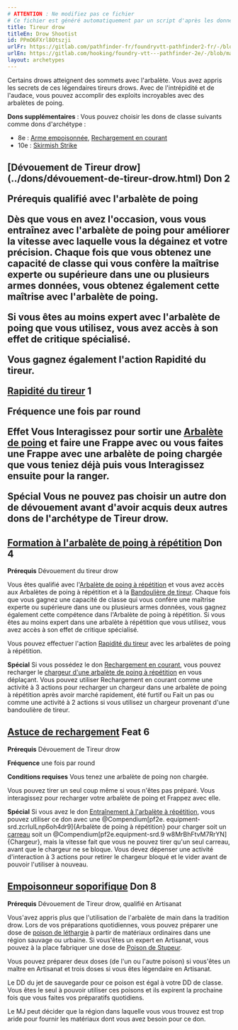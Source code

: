```yaml
---
# ATTENTION : Ne modifiez pas ce fichier
# Ce fichier est généré automatiquement par un script d'après les données du module Foundry VTT officiel et de sa traduction
title: Tireur drow
titleEn: Drow Shootist
id: PPmO6FXrl8Otszji
urlFr: https://gitlab.com/pathfinder-fr/foundryvtt-pathfinder2-fr/-/blob/master/data/archetypes/PPmO6FXrl8Otszji.htm
urlEn: https://gitlab.com/hooking/foundry-vtt---pathfinder-2e/-/blob/master/packs/data/archetypes.db/drow-shootist.json
layout: archetypes
---
```

Certains drows atteignent des sommets avec l'arbalète. Vous avez appris les secrets de ces légendaires tireurs drows. Avec de l'intrépidité et de l'audace, vous pouvez accomplir des exploits incroyables avec des arbalètes de poing.

**Dons supplémentaires** : Vous pouvez choisir les dons de classe suivants comme dons d'archétype :

- 8e : [Arme empoisonnée](../dons/arme-empoisonnée.html), [Rechargement en courant](../dons/rechargement-en-courant.html)
- 10e : [Skirmish Strike](../dons/frappe-d-escarmouche.html)

<h2 style="text-align : left;">[Dévouement de Tireur drow](../dons/dévouement-de-tireur-drow.html) Don 2

**Prérequis** qualifié avec l'arbalète de poing

Dès que vous en avez l'occasion, vous vous entraînez avec l'arbalète de poing pour améliorer la vitesse avec laquelle vous la dégainez et votre précision. Chaque fois que vous obtenez une capacité de classe qui vous confère la maîtrise experte ou supérieure dans une ou plusieurs armes données, vous obtenez également cette maîtrise avec l'arbalète de poing.

Si vous êtes au moins expert avec l'arbalète de poing que vous utilisez, vous avez accès à son effet de critique spécialisé.

Vous gagnez également l'action Rapidité du tireur.

**[Rapidité du tireur](../actions/rapidité-du-tireur.html)** <span class="pf2-icon">1 

**Fréquence** une fois par round

**Effet** Vous Interagissez pour sortir une [Arbalète de poing](../équipements/arbalète-de-poing.html) et faire une Frappe avec ou vous faites une Frappe avec une arbalète de poing chargée que vous teniez déjà puis vous Interagissez ensuite pour la ranger.

**Spécial** Vous ne pouvez pas choisir un autre don de dévouement avant d'avoir acquis deux autres dons de l'archétype de Tireur drow.

## [Formation à l'arbalète de poing à répétition](../dons/entraînement-à-l-arbalète-de-poing-à-répétition.html) Don 4

**Prérequis** Dévouement du tireur drow

Vous êtes qualifié avec l'[Arbalète de poing à répétition](../équipements/arbalète-de-poing-à-répétition.html) et vous avez accès aux Arbalètes de poing à répétition et à la [Bandoulière de tireur](../équipements/bandoulière-du-tireur.html). Chaque fois que vous gagnez une capacité de classe qui vous confère une maîtrise experte ou supérieure dans une ou plusieurs armes données, vous gagnez également cette compétence dans l'Arbalète de poing à répétition. Si vous êtes au moins expert dans une arbalète à répétition que vous utilisez, vous avez accès à son effet de critique spécialisé.

Vous pouvez effectuer l'action [Rapidité du tireur](../actions/rapidité-du-tireur.html) avec les arbalètes de poing à répétition.

**Spécial** Si vous possédez le don [Rechargement en courant](../dons/rechargement-en-courant.html), vous pouvez recharger le [chargeur d'une arbalète de poing à répétition](../équipements/magazine-de-5-carreaux.html) en vous déplaçant. Vous pouvez utiliser Rechargement en courant comme une activité à 3 actions pour recharger un chargeur dans une arbalète de poing à répétition après avoir marché rapidement, été furtif ou Fait un pas ou comme une activité à 2 actions si vous utilisez un chargeur provenant d'une bandoulière de tireur.

## [Astuce de rechargement](../dons/astuce-de-rechargement.html) Feat 6

**Prérequis** Dévouement de Tireur drow

**Fréquence** une fois par round

**Conditions requises** Vous tenez une arbalète de poing non chargée.

Vous pouvez tirer un seul coup même si vous n'êtes pas préparé. Vous interagissez pour recharger votre arbalète de poing et Frappez avec elle.

**Spécial** Si vous avez le don [Entraînement à l'arbalète à répétition](../dons/entraînement-à-l-arbalète-de-poing-à-répétition.html), vous pouvez utiliser ce don avec une @Compendium[pf2e. equipment-srd.zcrIuILnp6oh4dr9]{Arbalète de poing à répétition} pour charger soit un [carreau](../équipements/carreaux.html) soit un @Compendium[pf2e.equipment-srd.9 w8MrBhFtvM7RrYN]{Chargeur}, mais la vitesse fait que vous ne pouvez tirer qu'un seul carreau, avant que le chargeur ne se bloque. Vous devez dépenser une activité d'interaction à 3 actions pour retirer le chargeur bloqué et le vider avant de pouvoir l'utiliser à nouveau.

## [Empoisonneur soporifique](../dons/empoisonneur-soporifique.html) Don 8

**Prérequis** Dévouement de Tireur drow, qualifié en Artisanat

Vous'avez appris plus que l'utilisation de l'arbalète de main dans la tradition drow. Lors de vos préparations quotidiennes, vous pouvez préparer une dose de [poison de léthargie](../équipements/poison-de-léthargie.html) à partir de matériaux ordinaires dans une région sauvage ou urbaine. Si vous'êtes un expert en Artisanat, vous pouvez à la place fabriquer une dose de [Poison de Stupeur](../équipements/poison-de-stupeur.html).

Vous pouvez préparer deux doses (de l'un ou l'autre poison) si vous'êtes un maître en Artisanat et trois doses si vous êtes légendaire en Artisanat.

Le DD du jet de sauvegarde pour ce poison est égal à votre DD de classe. Vous êtes le seul à pouvoir utiliser ces poisons et ils expirent la prochaine fois que vous faites vos préparatifs quotidiens.

Le MJ peut décider que la région dans laquelle vous vous trouvez est trop aride pour fournir les matériaux dont vous avez besoin pour ce don.
